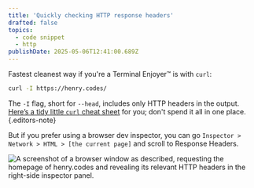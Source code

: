 ```yaml
---
title: 'Quickly checking HTTP response headers'
drafted: false
topics:
  - code snippet
  - http
publishDate: 2025-05-06T12:41:00.689Z
---
```


Fastest cleanest way if you're a Terminal Enjoyer™ is with `curl`:

```sh
curl -I https://henry.codes/
```

The `-I` flag, short for `--head`, includes only HTTP headers in the output. [Here’s a tidy little `curl` cheat sheet](https://devhints.io/curl) for you; don't spend it all in one place.{.editors-note}

But if you prefer using a browser dev inspector, you can go `Inspector > Network > HTML > [the current page]` and scroll to Response Headers.

![A screenshot of a browser window as described, requesting the homepage of henry.codes and revealing its relevant HTTP headers in the right-side inspector panel.](https://res.cloudinary.com/henry-codes/image/upload/v1746557143/CleanShot_2025-05-06_at_12.43.59_2x_htycso.png)
